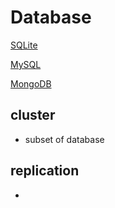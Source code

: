 # Database

[SQLite](sqlite.md)

[MySQL](mysql.md)

[MongoDB](mongodb.md)

## cluster

- subset of database

## replication

- 